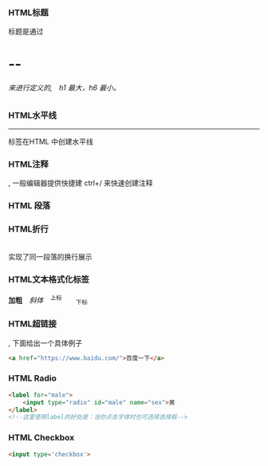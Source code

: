 ### HTML标题

标题是通过<h1> -- <h6> 来进行定义的,　h1 最大，h6 最小。

### HTML水平线

<hr> 标签在HTML 中创建水平线

### HTML注释

<!--注释-->, 一般编辑器提供快捷建  ctrl+/  来快速创建注释

### HTML 段落

<p></p>

### HTML折行

<br>实现了同一段落的换行展示

### HTML文本格式化标签

<b>加粗</b>　<i>斜体</i>　<sup>上标</sup>　　<sub>下标</sub>

### HTML超链接

<a></a>, 下面给出一个具体例子

```HTML
<a href="https://www.baidu.com/">百度一下</a>
```

### HTML Radio

```html
<label for="male">
    <input type="radio" id="male" name="sex">男
</label> 
<!--这里使用label的好处是：当你点击字体时也可选择选择框-->
```

### HTML Checkbox

```HTML
<input type='checkbox'>
```

